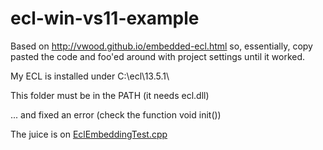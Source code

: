 # ecl-win-vs11-example

Based on http://vwood.github.io/embedded-ecl.html
so, essentially, copy pasted the code and foo'ed around with 
project settings until it worked.

My ECL is installed under C:\ecl\13.5.1\

This folder must be in the PATH (it needs ecl.dll)

... and fixed an error (check the function void init())

The juice is on [EclEmbeddingTest.cpp](https://github.com/fabriceleal/ecl-win-vs11-example/blob/master/EclEmbeddingTest/EclEmbeddingTest.cpp)
